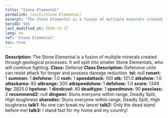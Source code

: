 ```yaml
---
title: "Stone Elemental"
permalink: /units/Stone Elemental/
excerpt: "The Stone Elemental is a fusion of multiple minerals created through geological processes. It will split into smaller Stone Elementals, who will continue fighting."
heroID: 905
last_modified_at: 2020-11-17
lang: en
ref: "Stone Elemental"
toc: true
---
```

 **Description:** The Stone Elemental is a fusion of multiple minerals created through geological processes. It will split into smaller Stone Elementals, who will continue fighting.
 **Class:** Defense
 **Class Description:** Defensive units can resist attack for longer and possess damage reduction.
 **tsl:** null
 **runart:** 1
 **summon:** 1
 **defshow:** 1.0
 **rush:** 1
 **speedattack:** 100
 **atk:** 121.0
 **atkshow:** 1.0
 **attackarea:** 80
 **atkrange:** 300
 **atkspeedshow:** 1
 **defshow:** 1.0
 **score:** 1349
 **hp:** 2825.0
 **hpshow:** 1
 **disrdcvol:** 40
 **deadtype:** 1
 **speedmove:** 90
 **posclass:** 2
 **recommend2:** null
 **dingwei:** Stuns everyone within range, Deadly Split, High toughness
 **sharedsc:** Stuns everyone within range, Deadly Split, High toughness
 **talk1:** No one can break my lance!
 **talk2:** Only the dead stand before me!
 **talk3:** I stand fast for my home and my country!
